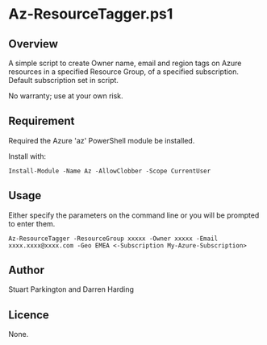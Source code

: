# Az-ResourceTagger.ps1 

## Overview
A simple script to create Owner name, email and region tags on Azure resources in a specified Resource Group, of a specified subscription. Default subscription set in script.

No warranty; use at your own risk.  

## Requirement
Required the Azure 'az' PowerShell module be installed.

Install with:
```
Install-Module -Name Az -AllowClobber -Scope CurrentUser
```

## Usage
Either specify the parameters on the command line or you will be prompted to enter them.

```
Az-ResourceTagger -ResourceGroup xxxxx -Owner xxxxx -Email xxxx.xxxx@xxxx.com -Geo EMEA <-Subscription My-Azure-Subscription>
```

## Author
Stuart Parkington and Darren Harding

## Licence
None.